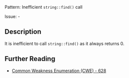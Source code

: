 Pattern: Inefficient `string::find()` call

Issue: -

## Description

It is inefficient to call `string::find()` as it always returns 0.

## Further Reading

* [Common Weakness Enumeration (CWE) - 628](https://cwe.mitre.org/data/definitions/628.html)